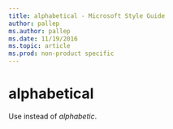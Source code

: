 ```yaml
---
title: alphabetical - Microsoft Style Guide
author: pallep
ms.author: pallep
ms.date: 11/19/2016
ms.topic: article
ms.prod: non-product specific
---
```


# alphabetical

Use instead of *alphabetic*.
